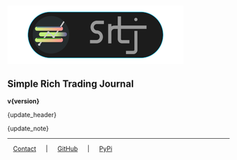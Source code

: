 [![](https://raw.githubusercontent.com/Simple-Rich-Trading-Journal/docs/main/srtj-main/Banner400.png)](https://github.com/Simple-Rich-Trading-Journal/Simple-Rich-Trading-Journal)

## Simple Rich Trading Journal 

**v{version}**

{update_header}

{update_note}

---

 
[Contact](mailto:srccircumflex-srtj@outlook.com?subject=[srtj]%20Message%20from%20User)
  |  
[GitHub](https://github.com/Simple-Rich-Trading-Journal/Simple-Rich-Trading-Journal)
  |  
[PyPi](https://pypi.org/project/SimpleRichTradingJournal/)
